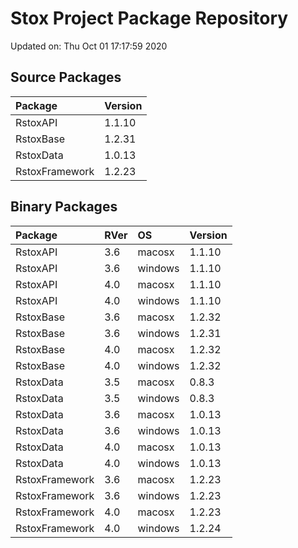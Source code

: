 # Stox Project Package Repository


Updated on: Thu Oct 01 17:17:59 2020
## Source Packages

|Package        |Version |
|:--------------|:-------|
|RstoxAPI       |1.1.10  |
|RstoxBase      |1.2.31  |
|RstoxData      |1.0.13  |
|RstoxFramework |1.2.23  |

## Binary Packages

|Package        |RVer |OS      |Version |
|:--------------|:----|:-------|:-------|
|RstoxAPI       |3.6  |macosx  |1.1.10  |
|RstoxAPI       |3.6  |windows |1.1.10  |
|RstoxAPI       |4.0  |macosx  |1.1.10  |
|RstoxAPI       |4.0  |windows |1.1.10  |
|RstoxBase      |3.6  |macosx  |1.2.32  |
|RstoxBase      |3.6  |windows |1.2.31  |
|RstoxBase      |4.0  |macosx  |1.2.32  |
|RstoxBase      |4.0  |windows |1.2.32  |
|RstoxData      |3.5  |macosx  |0.8.3   |
|RstoxData      |3.5  |windows |0.8.3   |
|RstoxData      |3.6  |macosx  |1.0.13  |
|RstoxData      |3.6  |windows |1.0.13  |
|RstoxData      |4.0  |macosx  |1.0.13  |
|RstoxData      |4.0  |windows |1.0.13  |
|RstoxFramework |3.6  |macosx  |1.2.23  |
|RstoxFramework |3.6  |windows |1.2.23  |
|RstoxFramework |4.0  |macosx  |1.2.23  |
|RstoxFramework |4.0  |windows |1.2.24  |
